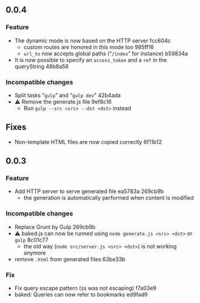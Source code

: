## 0.0.4

### Feature

- The dynamic mode is now based on the HTTP server fcc604c
  - custom routes are honored in this mode too 985ff16
  - `url_to` now accepts global paths (“`/index`” for instance) b59834a
- It is now possible to specify an `access_token` and a `ref` in the queryString 48b8a58

### Incompatible changes

- Split tasks “`gulp`” and “`gulp dev`” 42b4ada
- ⚠ Remove the generate.js file 9ef8c16
  - Run `gulp --src <src> --dst <dst>` instead

## Fixes

- Non-template HTML files are now copied correctly 6f11b12

## 0.0.3

### Feature

- Add HTTP server to serve generated file ea5783a 269cb9b
  - the generation is automatically performed when content is modified

### Incompatible changes

- Replace Grunt by Gulp 269cb9b
- ⚠ baked.js can now be runned using `node generate.js <src> <dst>` or `gulp` 8c01c77
  - the old way (`node src/server.js <src> <dst>`) is not working anymore
- remove `.html` from generated files 63be33b

### Fix

- Fix query escape pattern (`$$` was not escaping) f7a03e9
- baked: Queries can now refer to bookmarks ed9fad9
